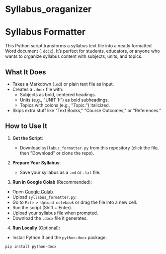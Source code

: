 # Syllabus_oraganizer
# Syllabus Formatter

This Python script transforms a syllabus text file into a neatly formatted Word document (`.docx`). It’s perfect for students, educators, or anyone who wants to organize syllabus content with subjects, units, and topics.

## What It Does
- Takes a Markdown (`.md`) or plain text file as input.
- Creates a `.docx` file with:
  - Subjects as bold, centered headings.
  - Units (e.g., "UNIT 1:") as bold subheadings.
  - Topics with colons (e.g., "Topic:") italicized.
- Skips extra stuff like "Text Books," "Course Outcomes," or "References."

## How to Use It
1. **Get the Script**:
   - Download `syllabus_formatter.py` from this repository (click the file, then "Download" or clone the repo).

2. **Prepare Your Syllabus**:
   - Save your syllabus as a `.md` or `.txt` file.
   
3. **Run in Google Colab** (Recommended):
- Open [Google Colab](https://colab.research.google.com/).
- Upload `syllabus_formatter.py`:
- Go to `File > Upload notebook` or drag the file into a new cell.
- Run the script (Shift + Enter).
- Upload your syllabus file when prompted.
- Download the `.docx` file it generates.

4. **Run Locally** (Optional):
- Install Python 3 and the `python-docx` package:
```bash
pip install python-docx
